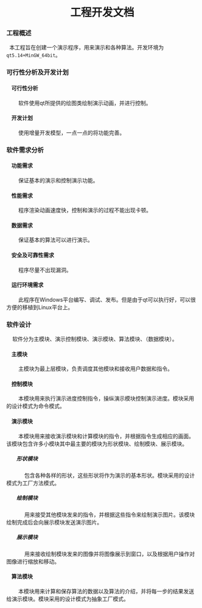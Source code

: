 <h1><center>工程开发文档</center></h1>

### 工程概述

&nbsp;&nbsp;本工程旨在创建一个演示程序，用来演示和各种算法。开发环境为 `qt5.14+MinGW_64bit`。

### 可行性分析及开发计划

#### &nbsp;&nbsp;&nbsp;&nbsp;可行性分析

&nbsp;&nbsp;&nbsp;&nbsp;&nbsp;&nbsp;&nbsp;&nbsp;软件使用qt所提供的绘图类绘制演示动画，并进行控制。

#### &nbsp;&nbsp;&nbsp;&nbsp;开发计划

&nbsp;&nbsp;&nbsp;&nbsp;&nbsp;&nbsp;&nbsp;&nbsp;使用增量开发模型，一点一点的将功能完善。

### 软件需求分析

#### &nbsp;&nbsp;&nbsp;&nbsp;功能需求

&nbsp;&nbsp;&nbsp;&nbsp;&nbsp;&nbsp;&nbsp;&nbsp;保证基本的演示和控制演示功能。

#### &nbsp;&nbsp;&nbsp;&nbsp;性能需求

&nbsp;&nbsp;&nbsp;&nbsp;&nbsp;&nbsp;&nbsp;&nbsp;程序渲染动画速度快，控制和演示的过程不能出现卡顿。

#### &nbsp;&nbsp;&nbsp;&nbsp;数据需求

&nbsp;&nbsp;&nbsp;&nbsp;&nbsp;&nbsp;&nbsp;&nbsp;保证基本的算法可以进行演示。

#### &nbsp;&nbsp;&nbsp;&nbsp;安全及可靠性需求

&nbsp;&nbsp;&nbsp;&nbsp;&nbsp;&nbsp;&nbsp;&nbsp;程序尽量不出现漏洞。

#### &nbsp;&nbsp;&nbsp;&nbsp;运行环境需求

&nbsp;&nbsp;&nbsp;&nbsp;&nbsp;&nbsp;&nbsp;&nbsp;此程序在Windows平台编写、调试、发布。但是由于qt可以执行好，可以很方便的移植到Linux平台上。

### 软件设计

&nbsp;&nbsp;&nbsp;&nbsp;软件分为主模块、演示控制模块、演示模块、算法模块、（数据模块）。

#### &nbsp;&nbsp;&nbsp;&nbsp;主模块

&nbsp;&nbsp;&nbsp;&nbsp;&nbsp;&nbsp;&nbsp;&nbsp;主模块为最上层模块，负责调度其他模块和接收用户数据和指令。

#### &nbsp;&nbsp;&nbsp;&nbsp;控制模块

&nbsp;&nbsp;&nbsp;&nbsp;&nbsp;&nbsp;&nbsp;&nbsp;本模块用来执行演示进度控制指令，操纵演示模块控制演示进度。模块采用的设计模式为命令模式。

#### &nbsp;&nbsp;&nbsp;&nbsp;演示模块

&nbsp;&nbsp;&nbsp;&nbsp;&nbsp;&nbsp;&nbsp;&nbsp;本模块用来接收演示模块和计算模块的指令，并根据指令生成相应的画面。该模块包含许多小模块其中最主要的模块为形状模块、绘制模块、展示模块。

##### &nbsp;&nbsp;&nbsp;&nbsp;&nbsp;&nbsp;&nbsp;&nbsp;形状模块

&nbsp;&nbsp;&nbsp;&nbsp;&nbsp;&nbsp;&nbsp;&nbsp;&nbsp;&nbsp;&nbsp;&nbsp;包含各种各样的形状，这些形状将作为演示的基本形状。模块采用的设计模式为工厂方法模式。

##### &nbsp;&nbsp;&nbsp;&nbsp;&nbsp;&nbsp;&nbsp;&nbsp;绘制模块

&nbsp;&nbsp;&nbsp;&nbsp;&nbsp;&nbsp;&nbsp;&nbsp;&nbsp;&nbsp;&nbsp;&nbsp;用来接受其他模块发来的指令，并根据这些指令来绘制演示图片。该模块绘制完成后会向展示模块发送演示图片。

##### &nbsp;&nbsp;&nbsp;&nbsp;&nbsp;&nbsp;&nbsp;&nbsp;展示模块

&nbsp;&nbsp;&nbsp;&nbsp;&nbsp;&nbsp;&nbsp;&nbsp;&nbsp;&nbsp;&nbsp;&nbsp;用来接收绘制模块发来的图像并将图像展示到窗口，以及根据用户操作对图像进行缩放和移动。

#### &nbsp;&nbsp;&nbsp;&nbsp;算法模块

&nbsp;&nbsp;&nbsp;&nbsp;&nbsp;&nbsp;&nbsp;&nbsp;本模块用来计算和保存算法的数据以及算法的介绍，并将每一步的结果发送给演示模块。模块采用的设计模式为抽象工厂模式。

   